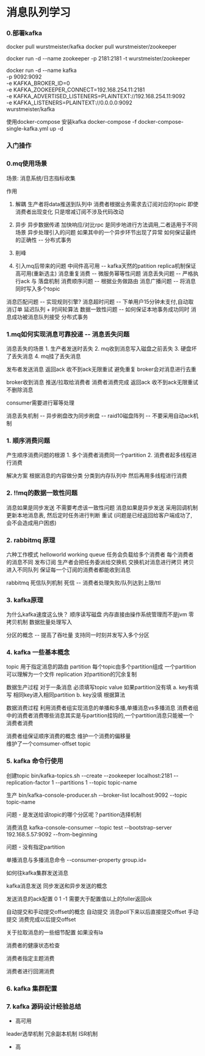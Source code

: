 # 消息队列学习

### 0.部署kafka 
docker pull wurstmeister/kafka
docker pull wurstmeister/zookeeper

docker run -d --name zookeeper -p 2181:2181 -t wurstmeister/zookeeper

docker run -d --name kafka \
-p 9092:9092 \
-e KAFKA_BROKER_ID=0 \
-e KAFKA_ZOOKEEPER_CONNECT=192.168.254.11:2181 \
-e KAFKA_ADVERTISED_LISTENERS=PLAINTEXT://192.168.254.11:9092 \
-e KAFKA_LISTENERS=PLAINTEXT://0.0.0.0:9092  \
wurstmeister/kafka

使用docker-compose 安装kafka
docker-compose -f docker-compose-single-kafka.yml up -d

### 入门操作

### 0.mq使用场景

场景: 消息系统/日志指标收集

作用 
1. 解耦
生产者将data推送到队列中 消费者根据业务需求去订阅对应的topic 即使消费者出现变化 只是增减订阅不涉及代码改动

2. 异步 
异步数据传递 加快响应/对比rpc 是同步地进行方法调用,二者适用于不同场景
异步处理引入的问题 如果其中的一个异步环节出现了异常 如何保证最终的正确性 -- 分布式事务

3. 削峰

4. 引入mq后带来的问题
中间件高可用 -- kafka天然的patition replica机制保证高可用(重新选主) 
消息重复消费 -- 微服务幂等性问题
消息丢失问题 -- 严格执行ack 与 落盘机制
消费顺序问题 -- 根据业务做路由
消息广播问题 -- 将消息同时写入多个topic

消息匹配问题 -- 实现规则引擎?
消息超时问题 -- 下单用户15分钟未支付,自动取消订单 
            延迟队列 + 时间轮算法
数据一致性问题 -- 如何保证本地事务成功同时 消息成功被消息队列接受
               分布式事务

### 1.mq如何实现消息可靠投递 -- 消息丢失问题

消息丢失的场景 1. 生产者发送时丢失
            2. mq收到消息写入磁盘之前丢失
            3. 硬盘坏了丢失消息
            4. mq挂了丢失消息

发布者发送消息  返回ack 收不到ack无限重试 
避免重复 broker会对消息进行去重

broker收到消息 推送/拉取给消费者 消费者消费完成 返回ack 收不到ack无限重试不删除消息

consumer需要进行幂等处理

消息丢失机制 -- 异步刷盘改为同步刷盘
           -- raid10磁盘阵列
           -- 不要采用自动ack机制

### 1. 顺序消费问题
产生顺序消费问题的根源 1. 多个消费者消费同一个partition
                  2. 消费者起多线程进行消费

解决方案 根据消息的内容做分类 分类到内存队列中 然后再用多线程进行消费

### 2. !!mq的数据一致性问题

消息如果是同步发送 不需要考虑该一致性问题
消息如果是异步发送 采用回调机制更新本地消息表, 然后定时任务进行判断 重试
(问题是已经返回给客户端成功了, 会不会造成用户困惑)

### 2. rabbitmq 原理

六种工作模式
helloworld
working queue 任务会负载给多个消费者 每个消费者的消息不同
发布订阅       生产者会把任务委派给交换机 交换机对消息进行拷贝 拷贝进入不同队列 保证每一个订阅的消费者都能收到消息

rabbitmq 死信队列机制
死信 -- 消费者处理失败/队列达到上限/ttl

### 3. kafka原理

为什么kafka速度这么快？
顺序读写磁盘
内存直接由操作系统管理而不是jvm
零拷贝机制
数据批量处理写入

分区的概念 -- 提高了吞吐量 支持同一时刻并发写入多个分区

### 4. kafka 一些基本概念

topic 用于指定消息的路由
partition 每个topic由多个partition组成 一个partition可以理解为一个文件
replication 对partition的冗余复制

数据生产过程
    对于一条消息 必须填写topic value
    如果partition没有填 a. key有填写  相同key进入相同partition
                       b. key没填    根据算法
                
数据消费过程
    利用消费者组实现消息的单播和多播,单播消息vs多播消息
    消费者组中的消费者消费哪些消息其实是与partition挂钩的,一个partition消息只能被一个消费者消费
    
消费者组保证顺序消费的概念 维护一个消费的偏移量  
    维护了一个comsumer-offset topic
       
### 5. kafka 命令行使用

创建topic
bin/kafka-topics.sh --create --zookeeper localhost:2181 --replication-factor 1 
--partitions 1 --topic topic-name

生产
bin/kafka-console-producer.sh --broker-list localhost:9092 --topic topic-name
    
问题 - 是发送给该topic的哪个分区呢？partition选择机制

消费消息
kafka-console-consumer --topic test --bootstrap-server 192.168.5.57:9092 --from-beginning

问题 - 没有指定partition

单播消息与多播消息命令
--consumer-property group.id=

如何往kafka集群发送消息

kafka消息发送 同步发送和异步发送的概念

发送消息的ack配置 0 1 -1 需要大于配置值以上的foller返回ok

自动提交和手动提交offset的概念 自动提交 消息poll下来以后直接提交offset
                           手动提交 消费完成以后提交offset

关于拉取消息的一些细节配置 
    如果没有la

消费者的健康状态检查

消费者指定主题消费 

消费者进行回溯消费
                    
### 6. kafka 集群配置                

### 7. kafka 源码设计经验总结

* 高可用

leader选举机制
冗余副本机制
ISR机制

* 高